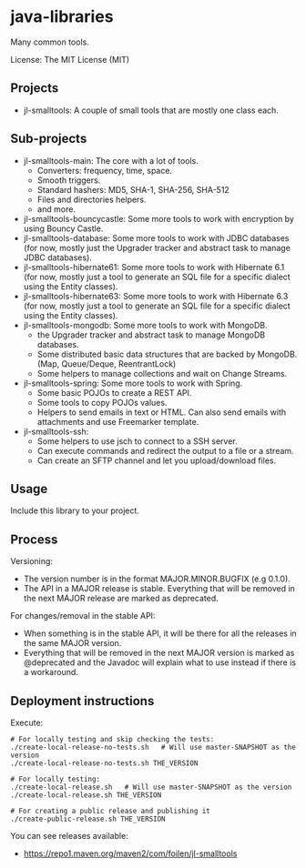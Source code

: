 java-libraries
==============

Many common tools.

License: The MIT License (MIT)


Projects
--------

- jl-smalltools: A couple of small tools that are mostly one class each.

Sub-projects
------------

- jl-smalltools-main: The core with a lot of tools.
  - Converters: frequency, time, space.
  - Smooth triggers.
  - Standard hashers: MD5, SHA-1, SHA-256, SHA-512
  - Files and directories helpers.
  - and more.
- jl-smalltools-bouncycastle: Some more tools to work with encryption by using Bouncy Castle.
- jl-smalltools-database: Some more tools to work with JDBC databases (for now, mostly just the Upgrader tracker and abstract task to manage JDBC databases).
- jl-smalltools-hibernate61: Some more tools to work with Hibernate 6.1 (for now, mostly just a tool to generate an SQL file for a specific dialect using the Entity classes).
- jl-smalltools-hibernate63: Some more tools to work with Hibernate 6.3 (for now, mostly just a tool to generate an SQL file for a specific dialect using the Entity classes).
- jl-smalltools-mongodb: Some more tools to work with MongoDB.
  - the Upgrader tracker and abstract task to manage MongoDB databases.
  - Some distributed basic data structures that are backed by MongoDB. (Map, Queue/Deque, ReentrantLock)
  - Some helpers to manage collections and wait on Change Streams.
- jl-smalltools-spring: Some more tools to work with Spring.
  - Some basic POJOs to create a REST API.
  - Some tools to copy POJOs values.
  - Helpers to send emails in text or HTML. Can also send emails with attachments and use Freemarker template.
- jl-smalltools-ssh:
  - Some helpers to use jsch to connect to a SSH server.
  - Can execute commands and redirect the output to a file or a stream.
  - Can create an SFTP channel and let you upload/download files.

Usage
-----

Include this library to your project.

Process
-------

Versioning:
- The version number is in the format MAJOR.MINOR.BUGFIX (e.g 0.1.0).
- The API in a MAJOR release is stable. Everything that will be removed in the next MAJOR release are marked as deprecated.

For changes/removal in the stable API:
- When something is in the stable API, it will be there for all the releases in the same MAJOR version.
- Everything that will be removed in the next MAJOR version is marked as @deprecated and the Javadoc will explain what to use instead if there is a workaround.


Deployment instructions
-----------------------

Execute:

```
# For locally testing and skip checking the tests:
./create-local-release-no-tests.sh   # Will use master-SNAPSHOT as the version
./create-local-release-no-tests.sh THE_VERSION

# For locally testing:
./create-local-release.sh   # Will use master-SNAPSHOT as the version
./create-local-release.sh THE_VERSION

# For creating a public release and publishing it
./create-public-release.sh THE_VERSION
```

You can see releases available:
- https://repo1.maven.org/maven2/com/foilen/jl-smalltools
